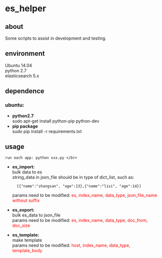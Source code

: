 # es_helper
## about
Some scripts to assist in development and testing. </br>

## environment
Ubuntu 14.04 </br>
python 2.7 </br>
elasticsearch 5.x </br>

## dependence
### ubuntu:

* **python2.7** </br>
  sudo apt-get install python-pip python-dev
* **pip package** </br>
  sudo pip install -r requirements.txt

## usage
    run each app: python xxx.py </br>
* **es\_import:** </br>
    bulk data to es </br>
    string\_data in json\_file should be in type of dict\_list, such as:

        [{"name":"zhangsan", "age":13},{"name":"lisi", "age":14}]

    params need to be modified: <font color="#FF0000">es, index\_name, data\_type, json\_file\_name without suffix</font>
* **es\_export:** </br>
    bulk es\_data to json\_file </br>
    params need to be modified: <font color="#FF0000">es, index\_name, data\_type, doc\_from, doc\_size</font>
* **es\_template:** </br>
    make template </br>
    params need to be modified: <font color="#FF0000">host, index\_name, data\_type, template\_body</font>
